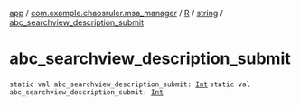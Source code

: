 [app](../../../index.md) / [com.example.chaosruler.msa_manager](../../index.md) / [R](../index.md) / [string](index.md) / [abc_searchview_description_submit](.)

# abc_searchview_description_submit

`static val abc_searchview_description_submit: `[`Int`](https://kotlinlang.org/api/latest/jvm/stdlib/kotlin/-int/index.html)
`static val abc_searchview_description_submit: `[`Int`](https://kotlinlang.org/api/latest/jvm/stdlib/kotlin/-int/index.html)